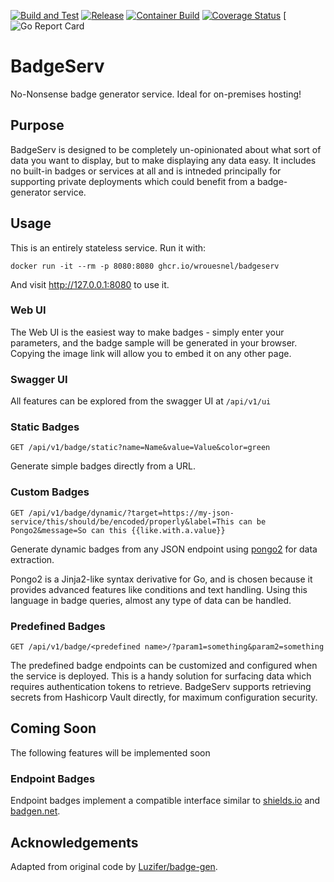 [![Build and Test](https://github.com/wrouesnel/badgeserv/actions/workflows/integration.yml/badge.svg)](https://github.com/wrouesnel/badgeserv/actions/workflows/integration.yml)
[![Release](https://github.com/wrouesnel/badgeserv/actions/workflows/release.yml/badge.svg)](https://github.com/wrouesnel/badgeserv/actions/workflows/release.yml)
[![Container Build](https://github.com/wrouesnel/badgeserv/actions/workflows/container.yml/badge.svg)](https://github.com/wrouesnel/badgeserv/actions/workflows/container.yml)
[![Coverage Status](https://coveralls.io/repos/github/wrouesnel/badgeserv/badge.svg?branch=main)](https://coveralls.io/github/wrouesnel/badgeserv?branch=main)
[![Go Report Card](https://goreportcard.com/badge/github.com/wrouesnel/badgeserv)

# BadgeServ

No-Nonsense badge generator service. Ideal for on-premises hosting!

## Purpose

BadgeServ is designed to be completely un-opinionated about what sort of data you want to display, but to make displaying
any data easy. It includes no built-in badges or services at all and is intneded principally for supporting private
deployments which could benefit from a badge-generator service.

## Usage

This is an entirely stateless service. Run it with:

```shell
docker run -it --rm -p 8080:8080 ghcr.io/wrouesnel/badgeserv
```

And visit http://127.0.0.1:8080 to use it.

### Web UI

The Web UI is the easiest way to make badges - simply enter your parameters, and the badge sample will be generated
in your browser. Copying the image link will allow you to embed it on any other page.

### Swagger UI

All features can be explored from the swagger UI at `/api/v1/ui`

### Static Badges

`GET /api/v1/badge/static?name=Name&value=Value&color=green`

Generate simple badges directly from a URL.

### Custom Badges

`GET /api/v1/badge/dynamic/?target=https://my-json-service/this/should/be/encoded/properly&label=This can be Pongo2&message=So can this {{like.with.a.value}}`

Generate dynamic badges from any JSON endpoint using [pongo2](https://github.com/flosch/pongo2) for data
extraction.

Pongo2 is a Jinja2-like syntax derivative for Go, and is chosen because it provides advanced features like conditions
and text handling. Using this language in badge queries, almost any type of data can be handled.

### Predefined Badges

`GET /api/v1/badge/<predefined name>/?param1=something&param2=something`

The predefined badge endpoints can be customized and configured when the service is deployed. This is a handy solution
for surfacing data which requires authentication tokens to retrieve. BadgeServ supports retrieving secrets from
Hashicorp Vault directly, for maximum configuration security.

## Coming Soon

The following features will be implemented soon

### Endpoint Badges

Endpoint badges implement a compatible interface similar to [shields.io](https://shields.io) and [badgen.net](https://badgen.net).

## Acknowledgements

Adapted from original code by [Luzifer/badge-gen](https://github.com/Luzifer/badge-gen).

